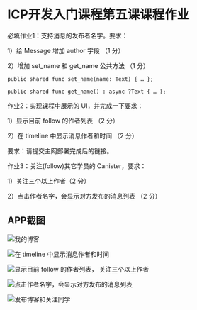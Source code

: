 # ICP开发入门课程第五课课程作业

必填作业1：支持消息的发布者名字。要求：  

1）给 Message 增加 author 字段 （1 分）  

2）增加 set_name 和 get_name 公共方法 （1 分） 

    public shared func set_name(name: Text) { … }; 

    public shared func get_name() : async ?Text { … }; 


作业2：实现课程中展示的 UI，并完成一下要求：  

1）显示目前 follow 的作者列表 （2 分）  

2）在 timeline 中显示消息作者和时间 （2 分）  

要求：请提交主网部署完成后的链接。  


作业3：关注(follow)其它学员的 Canister，要求：  

1）关注三个以上作者（2 分）  

2）点击作者名字，会显示对方发布的消息列表 （2 分）  


## APP截图

![我的博客](https://github.com/Pal8114/counter/tree/main/res/1.png)  

![在 timeline 中显示消息作者和时间](https://github.com/Pal8114/counter/tree/main/res/2.png)  

![显示目前 follow 的作者列表， 关注三个以上作者](https://github.com/Pal8114/counter/tree/main/res/3.png)  

![点击作者名字，会显示对方发布的消息列表](https://github.com/Pal8114/counter/tree/main/res/4.png)  

![发布博客和关注同学](https://github.com/Pal8114/counter/tree/main/res/5.png)  

